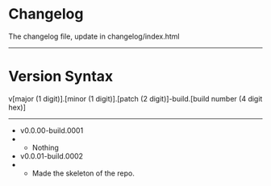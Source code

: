 # Changelog
The changelog file, update in changelog/index.html
- - -
# Version Syntax

v[major (1 digit)].[minor (1 digit)].[patch (2 digit)]-build.[build number (4 digit hex)]
- - -
- v0.0.00-build.0001
- - Nothing
- v0.0.01-build.0002
- - Made the skeleton of the repo.
